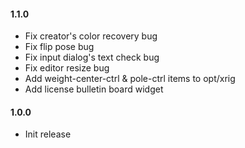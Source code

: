 #### 1.1.0
- Fix creator's color recovery bug 
- Fix flip pose bug
- Fix input dialog's text check bug
- Fix editor resize bug
- Add weight-center-ctrl & pole-ctrl items to opt/xrig
- Add license bulletin board widget

#### 1.0.0
- Init release
